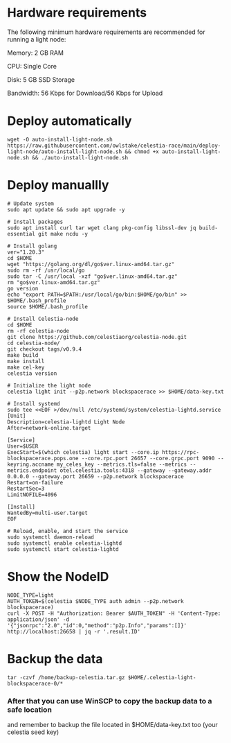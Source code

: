 # Hardware requirements

The following minimum hardware requirements are recommended for running a light node:

   Memory: 2 GB RAM
   
   CPU: Single Core
   
   Disk: 5 GB SSD Storage
   
   Bandwidth: 56 Kbps for Download/56 Kbps for Upload
   
# Deploy automatically
```
wget -O auto-install-light-node.sh https://raw.githubusercontent.com/owlstake/celestia-race/main/deploy-light-node/auto-install-light-node.sh && chmod +x auto-install-light-node.sh && ./auto-install-light-node.sh
```

# Deploy manuallly
```
# Update system
sudo apt update && sudo apt upgrade -y

# Install packages
sudo apt install curl tar wget clang pkg-config libssl-dev jq build-essential git make ncdu -y

# Install golang
ver="1.20.3" 
cd $HOME 
wget "https://golang.org/dl/go$ver.linux-amd64.tar.gz" 
sudo rm -rf /usr/local/go 
sudo tar -C /usr/local -xzf "go$ver.linux-amd64.tar.gz" 
rm "go$ver.linux-amd64.tar.gz"
go version
echo "export PATH=$PATH:/usr/local/go/bin:$HOME/go/bin" >> $HOME/.bash_profile
source $HOME/.bash_profile

# Install Celestia-node
cd $HOME 
rm -rf celestia-node 
git clone https://github.com/celestiaorg/celestia-node.git 
cd celestia-node/ 
git checkout tags/v0.9.4 
make build 
make install 
make cel-key
celestia version

# Initialize the light node
celestia light init --p2p.network blockspacerace >> $HOME/data-key.txt

# Install systemd
sudo tee <<EOF >/dev/null /etc/systemd/system/celestia-lightd.service
[Unit]
Description=celestia-lightd Light Node
After=network-online.target

[Service]
User=$USER
ExecStart=$(which celestia) light start --core.ip https://rpc-blockspacerace.pops.one --core.rpc.port 26657 --core.grpc.port 9090 --keyring.accname my_celes_key --metrics.tls=false --metrics --metrics.endpoint otel.celestia.tools:4318 --gateway --gateway.addr 0.0.0.0 --gateway.port 26659 --p2p.network blockspacerace
Restart=on-failure
RestartSec=3
LimitNOFILE=4096

[Install]
WantedBy=multi-user.target
EOF

# Reload, enable, and start the service
sudo systemctl daemon-reload
sudo systemctl enable celestia-lightd
sudo systemctl start celestia-lightd
```

# Show the NodeID
```
NODE_TYPE=light
AUTH_TOKEN=$(celestia $NODE_TYPE auth admin --p2p.network blockspacerace)
curl -X POST -H "Authorization: Bearer $AUTH_TOKEN" -H 'Content-Type: application/json' -d '{"jsonrpc":"2.0","id":0,"method":"p2p.Info","params":[]}' http://localhost:26658 | jq -r '.result.ID'
```
# Backup the data
```
tar -czvf /home/backup-celestia.tar.gz $HOME/.celestia-light-blockspacerace-0/* 
```
### After that you can use WinSCP to copy the backup data to a safe location

and remember to backup the file located in $HOME/data-key.txt too (your celestia seed key)
